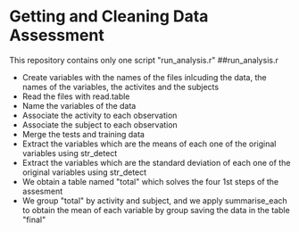 # Getting and Cleaning Data Assessment

This repository contains only one script "run_analysis.r"
##run_analysis.r
- Create variables with the names of the files inlcuding the data, the names of the variables, the activites and the subjects
- Read the files with read.table
- Name the variables of the data
- Associate the activity to each observation
- Associate the subject to each observation
- Merge the tests and training data
- Extract the variables which are the means of each one of the original variables using str_detect
- Extract the variables which are the standard deviation of each one of the original variables using str_detect
- We obtain a table named "total" which solves the four 1st steps of the assesment
- We group "total" by activity and subject, and we apply summarise_each to obtain the mean of each variable by group saving the data in the table "final"
